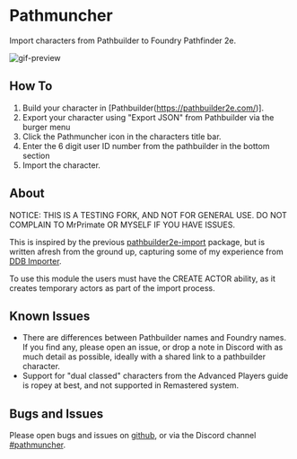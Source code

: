 # Pathmuncher


Import characters from Pathbuilder to Foundry Pathfinder 2e.

![gif-preview](./docs/demo.gif)

## How To

1. Build your character in [Pathbuilder(https://pathbuilder2e.com/)].
2. Export your character using "Export JSON" from Pathbuilder via the burger menu
3. Click the Pathmuncher icon in the characters title bar.
4. Enter the 6 digit user ID number from the pathbuilder in the bottom section
5. Import the character.

## About

NOTICE: THIS IS A TESTING FORK, AND NOT FOR GENERAL USE. DO NOT COMPLAIN TO MrPrimate OR MYSELF IF YOU HAVE ISSUES.

This is inspired by the previous [pathbuilder2e-import](https://github.com/kobseryqum/foundry-pathbuilder2e-import) package, but is written afresh from the ground up, capturing some of my experience from [DDB Importer](https://github.com/MrPrimate/ddb-importer).

To use this module the users must have the CREATE ACTOR ability, as it creates temporary actors as part of the import process.

## Known Issues

- There are differences between Pathbuilder names and Foundry names. If you find any, please open an issue, or drop a note in Discord with as much detail as possible, ideally with a shared link to a pathbuilder character.
- Support for "dual classed" characters from the Advanced Players guide is ropey at best, and not supported in Remastered system.

## Bugs and Issues

Please open bugs and issues on [github](https://github.com/MrPrimate/pathmuncher/issues/new/choose), or via the Discord channel [#pathmuncher](https://discord.gg/M6jvpfreNd).

